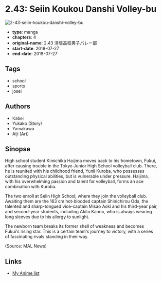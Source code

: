 # 2.43: Seiin Koukou Danshi Volley-bu

![2-43-seiin-koukou-danshi-volley-bu](https://cdn.myanimelist.net/images/manga/3/231353.jpg)

-   **type**: manga
-   **chapters**: 4
-   **original-name**: 2.43 清陰高校男子バレー部
-   **start-date**: 2018-07-27
-   **end-date**: 2018-07-27

## Tags

-   school
-   sports
-   josei

## Authors

-   Kabei
-   Yukako (Story)
-   Yamakawa
-   Aiji (Art)

## Sinopse

High school student Kimichika Haijima moves back to his hometown, Fukui, after causing trouble in the Tokyo Junior High School volleyball club. There, he is reunited with his childhood friend, Yunii Kuroba, who possesses outstanding physical abilities, but is vulnerable under pressure. Haijima, with his overwhelming passion and talent for volleyball, forms an ace combination with Kuroba.

The two enroll at Seiin High School, where they join the volleyball club. Awaiting them are the 163 cm hot-blooded captain Shinichirou Oda, the talented and sharp-tongued vice-captain Misao Aoki and his third-year pair, and second-year students, including Akito Kanno, who is always wearing long sleeves due to his allergy to sunlight.

The newborn team breaks its former shell of weakness and becomes Fukui's rising star. This is a certain team's journey to victory, with a series of fascinating rivals standing in their way.

(Source: MAL News)

## Links

-   [My Anime list](https://myanimelist.net/manga/124162/243__Seiin_Koukou_Danshi_Volley-bu)
